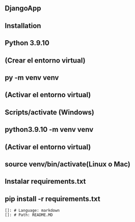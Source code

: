 ## DjangoApp 

## Installation
## Python 3.9.10

## (Crear el entorno virtual)

## py -m venv venv
## (Activar el entorno virtual)
## Scripts/activate (Windows)

## python3.9.10 -m venv venv
## (Activar el entorno virtual)
## source venv/bin/activate(Linux o Mac)

## Instalar requirements.txt
## pip install -r requirements.txt


    []: # Language: markdown
    []: # Path: README.MD